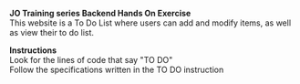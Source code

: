 **JO Training series Backend Hands On Exercise**  
This website is a To Do List where users can add and modify items, as well as view their to do list.

**Instructions**  
Look for the lines of code that say "TO DO"  
Follow the specifications written in the TO DO instruction
